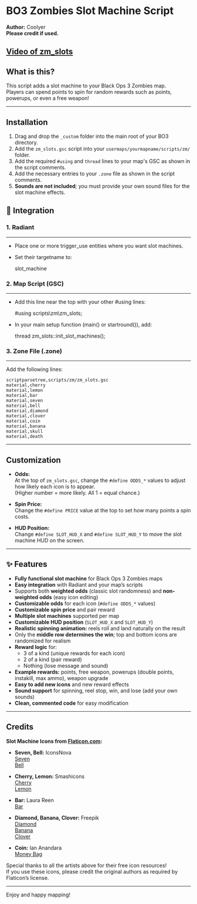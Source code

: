 # BO3 Zombies Slot Machine Script

**Author:** Coolyer  
**Please credit if used.**

[Video of zm_slots](https://www.youtube.com/watch?v=-gKxhpqOwaM)
---

## What is this?

This script adds a slot machine to your Black Ops 3 Zombies map.  
Players can spend points to spin for random rewards such as points, powerups, or even a free weapon!

---

## Installation

1. Drag and drop the `_custom` folder into the main root of your BO3 directory.
2. Add the `zm_slots.gsc` script into your `usermaps/yourmapname/scripts/zm/` folder.
3. Add the required `#using` and `thread` lines to your map's GSC as shown in the script comments.
4. Add the necessary entries to your `.zone` file as shown in the script comments.
5. **Sounds are not included**; you must provide your own sound files for the slot machine effects.

## 🔧 Integration
### 1. Radiant
-------------------
- Place one or more trigger_use entities where you want slot machines.
- Set their targetname to:

    slot_machine

### 2. Map Script (GSC)
-------------------
- Add this line near the top with your other #using lines:

    #using scripts\zm\zm_slots;

- In your main setup function (main() or startround()), add:

    thread zm_slots::init_slot_machines();

### 3. Zone File (.zone)
--------------------
Add the following lines:

    scriptparsetree,scripts/zm/zm_slots.gsc
    material,cherry
    material,lemon
    material,bar
    material,seven
    material,bell
    material,diamond
    material,clover
    material,coin
    material,banana
    material,skull
    material,death
---

## Customization

- **Odds:**  
  At the top of `zm_slots.gsc`, change the `#define ODDS_*` values to adjust how likely each icon is to appear.  
  (Higher number = more likely. All 1 = equal chance.)

- **Spin Price:**  
  Change the `#define PRICE` value at the top to set how many points a spin costs.

- **HUD Position:**  
  Change `#define SLOT_HUD_X` and `#define SLOT_HUD_Y` to move the slot machine HUD on the screen.

---
## ✨ Features

- **Fully functional slot machine** for Black Ops 3 Zombies maps
- **Easy integration** with Radiant and your map’s scripts
- Supports both **weighted odds** (classic slot randomness) and **non-weighted odds** (easy icon editing)
- **Customizable odds** for each icon (`#define ODDS_*` values)
- **Customizable spin price** and pair reward
- **Multiple slot machines** supported per map
- **Customizable HUD position** (`SLOT_HUD_X` and `SLOT_HUD_Y`)
- **Realistic spinning animation:** reels roll and land naturally on the result
- Only the **middle row determines the win**; top and bottom icons are randomized for realism
- **Reward logic** for:
  - 3 of a kind (unique rewards for each icon)
  - 2 of a kind (pair reward)
  - Nothing (lose message and sound)
- **Example rewards:** points, free weapon, powerups (double points, instakill, max ammo), weapon upgrade
- **Easy to add new icons** and new reward effects
- **Sound support** for spinning, reel stop, win, and lose (add your own sounds)
- **Clean, commented code** for easy modification
---
## Credits

**Slot Machine Icons from [Flaticon.com](https://www.flaticon.com/):**

- **Seven, Bell:** IconsNova  
  [Seven](https://www.flaticon.com/free-icon/seven_8616978?term=seven&page=1&position=22&origin=search&related_id=8616978)  
  [Bell](https://www.flaticon.com/free-icon/bell_8616927?term=bell+gambling&page=1&position=3&origin=search&related_id=8616927)

- **Cherry, Lemon:** Smashicons  
  [Cherry](https://www.flaticon.com/free-icon/cherries_3137038?term=cherry&related_id=3137038)  
  [Lemon](https://www.flaticon.com/free-icon/lemon_3137034?related_id=3137034&origin=pack)

- **Bar:** Laura Reen  
  [Bar](https://www.flaticon.com/free-icon/game_15423951?term=bar+gambling&page=1&position=9&origin=search&related_id=15423951)

- **Diamond, Banana, Clover:** Freepik  
  [Diamond](https://www.flaticon.com/free-icon/diamond_408421?term=diamond&related_id=408421)  
  [Banana](https://www.flaticon.com/free-icon/banana_2990510?term=banana&page=1&position=11&origin=search&related_id=2990510)  
  [Clover](https://www.flaticon.com/free-icon/clover_781410?term=clover&page=1&position=2&origin=search&related_id=781410)

- **Coin:** Ian Anandara  
  [Money Bag](https://www.flaticon.com/free-icon/money-bag_3004164?term=money&related_id=3004164)

Special thanks to all the artists above for their free icon resources!  
If you use these icons, please credit the original authors as required by Flaticon’s license.

---

Enjoy and happy mapping!
